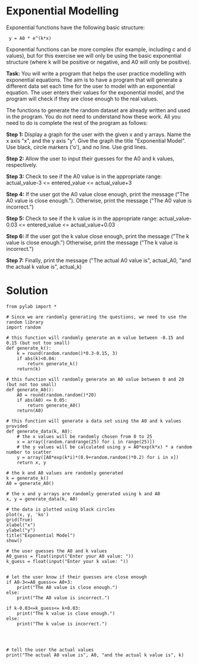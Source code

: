 # Exponential Modelling

Exponential functions have the following basic structure:

` y = A0 * e^(k*x)`

Exponential functions can be more complex (for example, including c and d values), but for this exercise we will only be using the basic exponential structure (where k will be positive or negative, and A0 will only be positive).

**Task:** You will write a program that helps the user practice modelling with exponential equations. The aim is to have a program that will generate a different data set each time for the user to model with an exponential equation. The user enters their values for the exponential model, and the program will check if they are close enough to the real values.

The functions to generate the random dataset are already written and used in the program. You do not need to understand how these work. All you need to do is complete the rest of the program as follows:

**Step 1:** Display a graph for the user with the given x and y arrays. Name the x axis "x", and the y axis "y". Give the graph the title "Exponential Model". Use black, circle markers ('o'), and no line. Use grid lines.

**Step 2:** Allow the user to input their guesses for the A0 and k values, respectively.

**Step 3:** Check to see if the A0 value is in the appropriate range: actual_value-3 <= entered_value <= actual_value+3

**Step 4:** If the user got the A0 value close enough, print the message ("The A0 value is close enough."). Otherwise, print the message ("The A0 value is incorrect.")

**Step 5:** Check to see if the k value is in the appropriate range: actual_value-0.03 <= entered_value <= actual_value+0.03

**Step 6:** If the user got the k value close enough, print the message ("The k value is close enough.") Otherwise, print the message ("The k value is incorrect.")

**Step 7:** Finally, print the message ("The actual A0 value is", actual_A0, "and the actual k value is", actual_k)


# Solution
```
from pylab import *

# Since we are randomly generating the questions, we need to use the random library
import random

# this function will randomly generate an m value between -0.15 and 0.15 (but not too small)
def generate_k():
    k = round(random.random()*0.3-0.15, 3)
    if abs(k)<0.04:
        return generate_k()     
    return(k)

# this function will randomly generate an A0 value between 0 and 20 (but not too small)
def generate_A0():
    A0 = round(random.random()*20)
    if abs(A0) <= 0.05:
        return generate_A0()
    return(A0)

# this function will generate a data set using the A0 and k values provided
def generate_data(k, A0):
    # the x values will be randomly chosen from 0 to 25
    x = array([random.randrange(25) for i in range(25)])
    # the y values will be calculated using y = A0*exp(k*x) * a random number to scatter
    y = array([A0*exp(k*i)*(0.9+random.random()*0.2) for i in x])
    return x, y
    
# the k and A0 values are randomly generated
k = generate_k()
A0 = generate_A0()

# the x and y arrays are randomly generated using k and A0
x, y = generate_data(k, A0)

# the data is plotted using black circles
plot(x, y, 'ko')
grid(True)
xlabel("x")
ylabel("y")
title("Exponential Model")
show()

# the user guesses the A0 and k values
A0_guess = float(input("Enter your A0 value: "))
k_guess = float(input("Enter your k value: "))


# let the user know if their guesses are close enough  
if A0-3<=A0_guess<= A0+3:
    print("The A0 value is close enough.")
else:
    print("The A0 value is incorrect.")

if k-0.03<=k_guess<= k+0.03:
    print("The k value is close enough.")
else:
    print("The k value is incorrect.")



        
# tell the user the actual values
print("The actual A0 value is", A0, "and the actual k value is", k)
```
